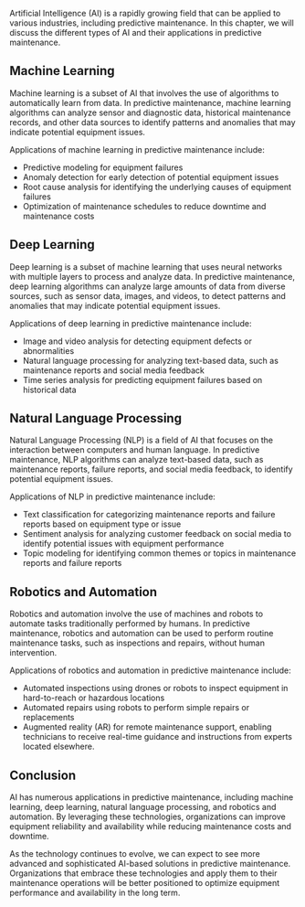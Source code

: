 
Artificial Intelligence (AI) is a rapidly growing field that can be applied to various industries, including predictive maintenance. In this chapter, we will discuss the different types of AI and their applications in predictive maintenance.

Machine Learning
----------------

Machine learning is a subset of AI that involves the use of algorithms to automatically learn from data. In predictive maintenance, machine learning algorithms can analyze sensor and diagnostic data, historical maintenance records, and other data sources to identify patterns and anomalies that may indicate potential equipment issues.

Applications of machine learning in predictive maintenance include:

* Predictive modeling for equipment failures
* Anomaly detection for early detection of potential equipment issues
* Root cause analysis for identifying the underlying causes of equipment failures
* Optimization of maintenance schedules to reduce downtime and maintenance costs

Deep Learning
-------------

Deep learning is a subset of machine learning that uses neural networks with multiple layers to process and analyze data. In predictive maintenance, deep learning algorithms can analyze large amounts of data from diverse sources, such as sensor data, images, and videos, to detect patterns and anomalies that may indicate potential equipment issues.

Applications of deep learning in predictive maintenance include:

* Image and video analysis for detecting equipment defects or abnormalities
* Natural language processing for analyzing text-based data, such as maintenance reports and social media feedback
* Time series analysis for predicting equipment failures based on historical data

Natural Language Processing
---------------------------

Natural Language Processing (NLP) is a field of AI that focuses on the interaction between computers and human language. In predictive maintenance, NLP algorithms can analyze text-based data, such as maintenance reports, failure reports, and social media feedback, to identify potential equipment issues.

Applications of NLP in predictive maintenance include:

* Text classification for categorizing maintenance reports and failure reports based on equipment type or issue
* Sentiment analysis for analyzing customer feedback on social media to identify potential issues with equipment performance
* Topic modeling for identifying common themes or topics in maintenance reports and failure reports

Robotics and Automation
-----------------------

Robotics and automation involve the use of machines and robots to automate tasks traditionally performed by humans. In predictive maintenance, robotics and automation can be used to perform routine maintenance tasks, such as inspections and repairs, without human intervention.

Applications of robotics and automation in predictive maintenance include:

* Automated inspections using drones or robots to inspect equipment in hard-to-reach or hazardous locations
* Automated repairs using robots to perform simple repairs or replacements
* Augmented reality (AR) for remote maintenance support, enabling technicians to receive real-time guidance and instructions from experts located elsewhere.

Conclusion
----------

AI has numerous applications in predictive maintenance, including machine learning, deep learning, natural language processing, and robotics and automation. By leveraging these technologies, organizations can improve equipment reliability and availability while reducing maintenance costs and downtime.

As the technology continues to evolve, we can expect to see more advanced and sophisticated AI-based solutions in predictive maintenance. Organizations that embrace these technologies and apply them to their maintenance operations will be better positioned to optimize equipment performance and availability in the long term.
